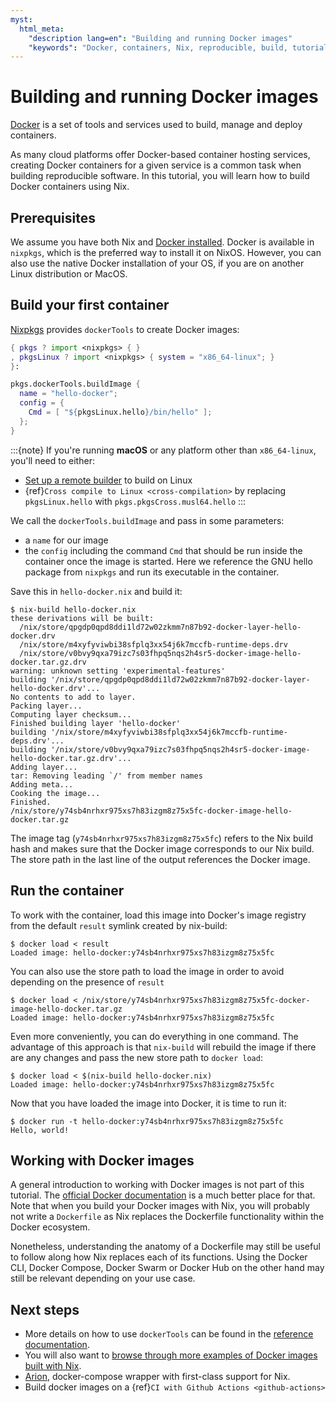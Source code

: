 ```yaml
---
myst:
  html_meta: 
    "description lang=en": "Building and running Docker images"
    "keywords": "Docker, containers, Nix, reproducible, build, tutorial"
---
```


# Building and running Docker images

[Docker](https://www.docker.com/) is a set of tools and services used to
build, manage and deploy containers.

As many cloud platforms offer Docker-based
container hosting services, creating Docker containers for a given service is a
common task when building reproducible software. In this tutorial, you will
learn how to build Docker containers using Nix.

## Prerequisites

We assume you have both Nix and [Docker installed](https://docs.docker.com/get-docker/). Docker is available in
`nixpkgs`, which is the preferred way to install it on NixOS. However, you can
also use the native Docker installation of your OS, if you are on another Linux
distribution or MacOS.

## Build your first container

[Nixpkgs](https://github.com/NixOS/nixpkgs) provides `dockerTools` to create
Docker images:

```nix
{ pkgs ? import <nixpkgs> { }
, pkgsLinux ? import <nixpkgs> { system = "x86_64-linux"; }
}:

pkgs.dockerTools.buildImage {
  name = "hello-docker";
  config = {
    Cmd = [ "${pkgsLinux.hello}/bin/hello" ];
  };
}
```

:::{note}
If you're running **macOS** or any platform other than `x86_64-linux`, you'll need to either:

- [Set up a remote builder](https://github.com/nix-dot-dev/nix.dev/issues/157) to build on Linux
- {ref}`Cross compile to Linux <cross-compilation>` by replacing `pkgsLinux.hello` with `pkgs.pkgsCross.musl64.hello`
:::

We call the `dockerTools.buildImage` and pass in some parameters:

- a `name` for our image
- the `config` including the command `Cmd` that should be run inside the container
  once the image is started. Here we reference the GNU hello package from `nixpkgs` and run
  its executable in the container.

Save this in `hello-docker.nix` and build it:

```shell-session
$ nix-build hello-docker.nix
these derivations will be built:
  /nix/store/qpgdp0qpd8ddi1ld72w02zkmm7n87b92-docker-layer-hello-docker.drv
  /nix/store/m4xyfyviwbi38sfplq3xx54j6k7mccfb-runtime-deps.drv
  /nix/store/v0bvy9qxa79izc7s03fhpq5nqs2h4sr5-docker-image-hello-docker.tar.gz.drv
warning: unknown setting 'experimental-features'
building '/nix/store/qpgdp0qpd8ddi1ld72w02zkmm7n87b92-docker-layer-hello-docker.drv'...
No contents to add to layer.
Packing layer...
Computing layer checksum...
Finished building layer 'hello-docker'
building '/nix/store/m4xyfyviwbi38sfplq3xx54j6k7mccfb-runtime-deps.drv'...
building '/nix/store/v0bvy9qxa79izc7s03fhpq5nqs2h4sr5-docker-image-hello-docker.tar.gz.drv'...
Adding layer...
tar: Removing leading `/' from member names
Adding meta...
Cooking the image...
Finished.
/nix/store/y74sb4nrhxr975xs7h83izgm8z75x5fc-docker-image-hello-docker.tar.gz
```

The image tag (`y74sb4nrhxr975xs7h83izgm8z75x5fc`) refers to the Nix build hash
and makes sure that the Docker image corresponds to our Nix build. The store
path in the last line of the output references the Docker image.

## Run the container

To work with the container, load this image into
Docker's image registry from the default `result` symlink created by nix-build:

```shell-session
$ docker load < result
Loaded image: hello-docker:y74sb4nrhxr975xs7h83izgm8z75x5fc
```

You can also use the store path to load the image in order to avoid depending on the presence of
`result`

```shell-session
$ docker load < /nix/store/y74sb4nrhxr975xs7h83izgm8z75x5fc-docker-image-hello-docker.tar.gz
Loaded image: hello-docker:y74sb4nrhxr975xs7h83izgm8z75x5fc
```

Even more conveniently, you can do everything in one command. The advantage of this approach
is that `nix-build` will rebuild the image if there are any changes and pass the new store
path to `docker load`:

```shell-session
$ docker load < $(nix-build hello-docker.nix)
Loaded image: hello-docker:y74sb4nrhxr975xs7h83izgm8z75x5fc
```

Now that you have loaded the image into Docker, it is time to run it:

```shell-session
$ docker run -t hello-docker:y74sb4nrhxr975xs7h83izgm8z75x5fc
Hello, world!
```

## Working with Docker images

A general introduction to working with Docker images is not part of this
tutorial. The [official Docker documentation](https://docs.docker.com/) is a
much better place for that. Note that when you build your
Docker images with Nix, you will probably not write a `Dockerfile`
as Nix replaces the Dockerfile functionality within the Docker ecosystem.

Nonetheless, understanding the anatomy of a Dockerfile may still be useful to
follow along how Nix replaces each of its functions. Using the Docker CLI,
Docker Compose, Docker Swarm or Docker Hub on the other hand may still be
relevant depending on your use case.

## Next steps

- More details on how to use `dockerTools` can be found in the [reference documentation](https://nixos.org/nixpkgs/manual/#sec-pkgs-dockerTools).
- You will also want to [browse through more examples of Docker images built with Nix](https://github.com/NixOS/nixpkgs/blob/master/pkgs/build-support/docker/examples.nix).
- [Arion](https://docs.hercules-ci.com/arion/), docker-compose wrapper with first-class support for Nix.
- Build docker images on a {ref}`CI with Github Actions <github-actions>`
